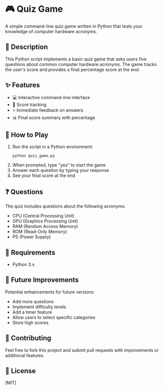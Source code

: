 # 🎮 Quiz Game

A simple command-line quiz game written in Python that tests your knowledge of computer hardware acronyms.

## 📝 Description

This Python script implements a basic quiz game that asks users five questions about common computer hardware acronyms. The game tracks the user's score and provides a final percentage score at the end.

## ✨ Features

- 💻 Interactive command-line interface
- 🔢 Score tracking
- ⚡ Immediate feedback on answers
- 📊 Final score summary with percentage

## 🎯 How to Play

1. Run the script in a Python environment:
   ```
   python quiz_game.py
   ```
2. When prompted, type "yes" to start the game
3. Answer each question by typing your response
4. See your final score at the end

## ❓ Questions

The quiz includes questions about the following acronyms:
- CPU (Central Processing Unit)
- GPU (Graphics Processing Unit)
- RAM (Random Access Memory)
- ROM (Read-Only Memory)
- PS (Power Supply)

## 🔧 Requirements

- Python 3.x

## 🚀 Future Improvements

Potential enhancements for future versions:
- Add more questions
- Implement difficulty levels
- Add a timer feature
- Allow users to select specific categories
- Store high scores

## 👥 Contributing

Feel free to fork this project and submit pull requests with improvements or additional features.

## 📄 License

[MIT]
